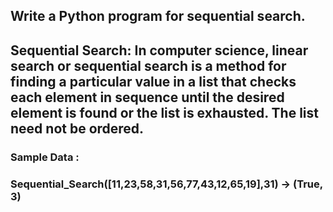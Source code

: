 ## Write a Python program for sequential search.
## Sequential Search: In computer science, linear search or sequential search is a method for finding a particular value in a list that checks each element in sequence until the desired element is found or the list is exhausted. The list need not be ordered.
### Sample Data :
### Sequential_Search([11,23,58,31,56,77,43,12,65,19],31) -> (True, 3)
